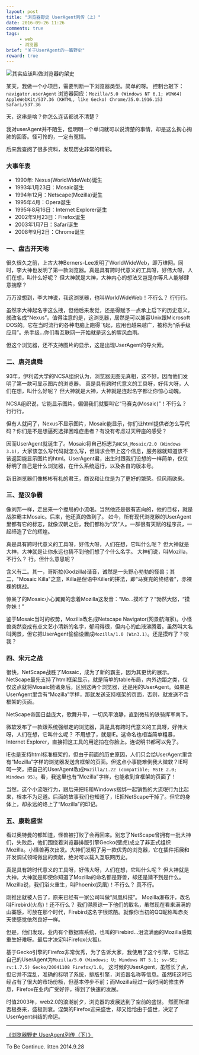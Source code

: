 ```yaml
---
layout: post
title: "浏览器野史 UserAgent列传（上）"
date: 2016-09-26 11:26
comments: true
tags:
     - web
     - 浏览器
brief: "关于UserAgent的一篇野史"
reward: true
---
```


![其实应该叫做浏览器约架史](/assets/blogImg/browser-history.jpg)   

某天，我做一个小项目，需要判断一下浏览器类型。简单的呀。
控制台敲下：``navigator.userAgent``
浏览器回应：``Mozilla/5.0 (Windows NT 6.1; WOW64) AppleWebKit/537.36 (KHTML, like Gecko) Chrome/35.0.1916.153 Safari/537.36``
<!--more-->
天，这串是啥？你怎么连话都说不清楚？

我对userAgent并不陌生，但明明一个单词就可以说清楚的事情，却是这么掏心掏肺的回答。怪可怜的，一定有冤情。

后来我查阅了很多资料，发现历史非常的精彩。

### 大事年表
* 1990年: Nexus(WorldWideWeb)诞生
* 1993年1月23日：Mosaic诞生
* 1994年12月：Netscape(Mozilla)诞生
* 1995年4月：Opera诞生
* 1995年8月16日：Internet Explorer诞生
* 2002年9月23日：Firefox诞生
* 2003年1月7日：Safari诞生
* 2008年9月2日：Chrome诞生

### 一、盘古开天地
很久很久之前，上古大神Berners-Lee发明了WorldWideWeb，即万维网。同时，李大神也发明了第一款浏览器。真是具有跨时代意义的工具呀，好伟大呀，人们在想，叫什么好呢？
但大神就是大神，大神内心的想法又岂是尔等凡人能够肆意揣摩？

万万没想到，李大神说，我这浏览器，也叫WorldWideWeb！不行么？
行行行。

虽然李大神起名字这么拽，但他后来发觉，还是得赋予一点承上启下的历史意义，就改名成“Nexus”。值得注意的是，这浏览器，居然是可以兼容Unix跟Microsoft DOS的。它在当时流行的各种电脑上跑得飞起，应用也越来越广，被称为“杀手级应用”。杀手级…你们看互联网一开始就是这么的腥风血雨。

但这个浏览器，还不支持图片的显示，这是出现UserAgent的导火索。

### 二、唐尧虞舜
93年，伊利诺大学的NCSA组织认为，浏览器无图无真相，这不好。因而他们发明了第一款可显示图片的浏览器。
真是具有跨时代意义的工具呀，好伟大呀，人们在想，叫什么好呢？
但大神就是大神，大神就是连起名字都让你惊心动魄。

NCSA组织说，它能显示图片，偏偏我们就要叫它“马赛克(Mosaic)”！不行么？
行行行。  

但有人就问了，Nexus不显示图片，Mosaic能显示，你们让html提供者怎么写代码？你们是不是想逼死选择困难症患者？有没有考虑过天秤座的感受？

因而UserAgent就诞生了。Mosaic将自己标志为``NCSA_Mosaic/2.0 (Windows 3.1)``，大家该怎么写代码就怎么写，但请求会带上这个信息，服务器就知道该不该返回能显示图片的html。UserAgent君，出生时跟我们设想的一样简单，仅仅标明了自己是什么浏览器，在什么系统运行，以及各自的版本号。

新旧浏览器们像彬彬有礼的君王，商议和让位是为了更好的繁荣。但风雨欲来。

### 三、楚汉争霸
像刘邦一样，走出来一个搅局的小流氓。当然他还是很有志向的，他的目标，就是战胜霸主Mosaic。后来，他还真的做到了。
如今，所有现代浏览器的UserAgent里都有它的标志，就像汉朝之后，我们都称为“汉”人。一群很有天赋的程序员，一起缔造了它的辉煌。

真是具有跨时代意义的工具呀，好伟大呀，人们在想，它叫什么呢？
但大神就是大神，大神就是让你永远也猜不到他们想了个什么名字。
大神们说，叫Mozilla，不行么？
行。但什么意思呢？

含义有二。其一，哥斯拉(Godzilla)谐音，诚然是一头野心勃勃的怪兽；其二，"Mosaic Killa"之意，Killa是俚语中Killer的拼法，即“马赛克的终结者”，赤裸裸的挑战。  

惊呆了的Mosaic小心翼翼的念着Mozilla这发音：“Mo…摸咋了？”勃然大怒，“摸你妹！”

鉴于Mosaic当时的权势，Mozilla改名成Netscape Navigator(网景航海家)。小怪兽突然变成有点文艺小清新的名字，郁闷得很，但内心的血液沸腾着。虽然叫大名叫网景，但它把UserAgent偷偷设置成``Mozilla/1.0 (Win3.1)``。还是摸咋了？咬我？

### 四、宋元之战
很快，NetScape战胜了Mosaic，成为了新的霸主，因为其更优的展示。
NetScape最先支持了html框架显示，就是简单的table布局，内外边距之类，仅仅这点就将Mosaic抛诸身后。区别这两个浏览器，还是用的UserAgent。如果是UserAgent里含有“Mozilla”字样，那就发送支持框架的页面，否则，就发送不含框架的页面。  

NetScape帝国日益庞大，歌舞升平，一切风平浪静，直到微软的铁骑挥军南下。

微软发布了一款跟系统强绑定的浏览器，真是具有跨时代意义的工具呀，好伟大呀，人们在想，它叫什么呢？
不用想了，就是IE。这命名也相当简单粗暴，Internet Explorer，直接把这工具的用途拍在你脸上。连说明书都可以免了。

IE也是支持html标准框架的，但由于前面的历史原因，人们只会给UserAgent里含有“Mozilla”字样的浏览器发送含框架的页面。但这点小事能难倒我大微软？IE呵呵一笑，把自己的UserAgent改成``Mozilla/1.22 (compatible; MSIE 2.0; Windows 95)``。看，我这里也有“Mozilla”字样，也能收到含框架的页面了！

当然，这个小流氓行为，跟后来把IE和Windows捆绑一起销售的大流氓行为比起来，根本不为足道。后面的故事我们也知道了，IE把NetScape干掉了。但它的身体上，却永远的烙上了“Mozilla”的印记。

### 五、康乾盛世

看过奥特曼的都知道，怪兽被打败了会再回来。别忘了NetScape曾拥有一批大神们，失败后，他们围绕着浏览器排版引擎Gecko(壁虎)成立了非正式组织Mozilla。小怪兽再次出发。大神们发明了另一款优秀的浏览器，它在插件拓展和开发调试领域做出的贡献，绝对可以载入互联网历史。

真是具有跨时代意义的工具呀，好伟大呀，人们在想，它叫什么呢？
但大神就是大神，大神就是即使你知道了Mozilla的命名都是野兽，却还是猜不到是什么。
Mozilla说，我们浴火重生，叫Phoenix(凤凰)！不行么？
真不行。

刚推出就被人告了，原来已经有一家公司叫做“凤凰科技”。
Mozilla瀑布汗，改名叫Firebird(火鸟)！还不行么？
我们得原谅一下他们的取名，虽然现在看来满满的山寨感，可放在那个时代，Firebird这名字很炫酷。就像你当初的QQ昵称叫赤炎天使感觉依然良好一样。

但是，他们发现，业内有个数据库系统，也叫的Firebird…泪流满面的Mozilla感慨重生好难呀。最后才决定叫Firefox(火狐)。     

基于Gecko引擎的Firefox非常优秀，为了告诉大家，我使用了这个引擎，它标志自己的UserAgent为``Mozilla/5.0 (Windows; U; Windows NT 5.1; sv-SE; rv:1.7.5) Gecko/20041108 Firefox/1.0``。
这时候的UserAgent，虽然长了点，但它并不混乱，准确的标明了系统，排版引擎，浏览器名称等信息。虽然IE这时已经占有了很大的市场份额，但基本停步不前；而Mozilla经过一段时间的修生养息，Firefox在业内广受好评，得到了快速的发展。

时值2003年，web2.0的浪潮前夕，浏览器的发展达到了空前的盛世。
然而所谓否极泰来，盛极则衰。涅槃的Firefox迎来盛世，却又恰恰由于盛世，决定了UserAgent纠结的命运。

--------------------

[《浏览器野史 UserAgent列传（下）》](/2014/10/05/history-of-browser-useragent2/)

To Be Continue.
litten 2014.9.28
